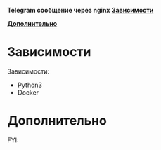 **Telegram сообщение через nginx**
**[Зависимости](#Зависимости)**

**[Дополнительно](#Дополнительно)**


# Зависимости
Зависимости:
- Python3
- Docker

# Дополнительно

FYI:

